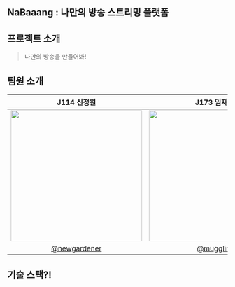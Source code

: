 ## NaBaaang : 나만의 방송 스트리밍 플랫폼

## 프로젝트 소개
> 나만의 방송을 만들어봐!

## 팀원 소개

|J114 신정원|J173 임재욱|J190 정현구|J201 지호준|
|:---:|:---:|:---:|:---:|
|<img src="https://avatars.githubusercontent.com/u/30281850?v=4" width="300">|<img src="https://avatars.githubusercontent.com/u/41893651?v=4" width='300'>|<img src='https://avatars.githubusercontent.com/u/50704533?v=4' width='300'>|<img src='https://avatars.githubusercontent.com/u/40783214?v=4' width='300'>|
|[@newgardener](https://github.com/newgardener)|[@mugglim](https://github.com/mugglim)|[@kukucorn](https://github.com/kukucorn)|[@jihoho](https://github.com/jihoho)|


## 기술 스택?!
